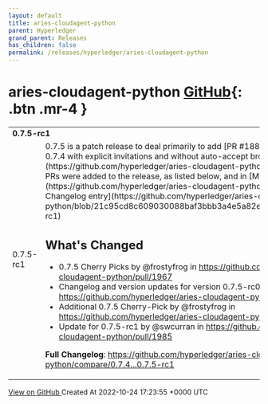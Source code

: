 ```yaml
---
layout: default
title: aries-cloudagent-python
parent: Hyperledger
grand_parent: Releases
has_children: false
permalink: /releases/hyperledger/aries-cloudagent-python
---
```


# aries-cloudagent-python <span class="fs-3 right-align">[GitHub](https://github.com/hyperledger/aries-cloudagent-python){: .btn .mr-4 }</span>


<div>
    <table>
        <tr>
            <td colspan="2">
                <b>
                    0.7.5-rc1
                </b>
            </td>
        </tr>
        <tr>
            <td>
                <span class="chip">
                    0.7.5-rc1
                </span>
            </td>
            <td>
                0.7.5 is a patch release to deal primarily to add [PR #1881 DID Exchange in ACA-Py 0.7.4 with explicit invitations and without auto-accept broken](https://github.com/hyperledger/aries-cloudagent-python/pull/1881). A couple of other PRs were added to the release, as listed below, and in [Milestone 0.7.5](https://github.com/hyperledger/aries-cloudagent-python/milestone/6). See [0.7.5-rc1 Changelog entry](https://github.com/hyperledger/aries-cloudagent-python/blob/21c95cd8c609030088baf3bbb3a4e5a82edfca7f/CHANGELOG.md#075-rc1)

## What's Changed
* 0.7.5 Cherry Picks by @frostyfrog in https://github.com/hyperledger/aries-cloudagent-python/pull/1967
* Changelog and version updates for version 0.7.5-rc0 by @swcurran in https://github.com/hyperledger/aries-cloudagent-python/pull/1969
* Additional 0.7.5 Cherry-Pick by @frostyfrog in https://github.com/hyperledger/aries-cloudagent-python/pull/1984
* Update for 0.7.5-rc1 by @swcurran in https://github.com/hyperledger/aries-cloudagent-python/pull/1985

**Full Changelog**: https://github.com/hyperledger/aries-cloudagent-python/compare/0.7.4...0.7.5-rc1
            </td>
        </tr>
    </table>
    <a href="https://github.com/hyperledger/aries-cloudagent-python/releases/tag/0.7.5-rc1" class=".btn">
        View on GitHub
    </a>
    <span class="right-align">
        Created At 2022-10-24 17:23:55 +0000 UTC
    </span>
</div>

